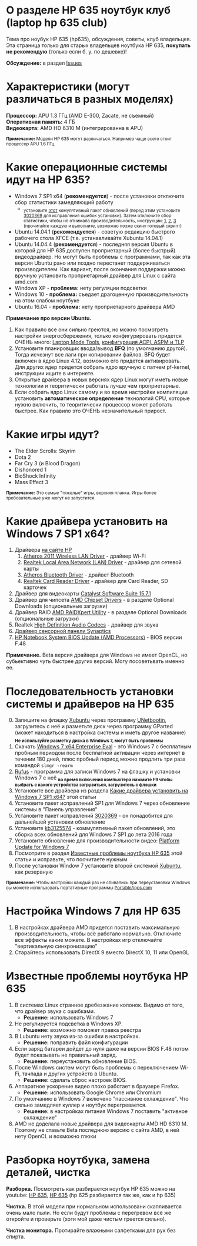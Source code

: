 # О разделе HP 635 ноутбук клуб (laptop hp 635 club)

Тема про ноубук HP 635 (hp635), обсуждения, советы, клуб владельцев.  
Эта страница только для старых владельцев ноутбука HP 635, **покупать не рекомендую** (только если б. у. по дешевке)!

**Обсуждение:** в раздел [Issues](https://github.com/hp635/readme/issues)

# Характеристики (могут различаться в разных моделях)

**Процессор:** APU 1.3 ГГц (AMD E-300, Zacate, не съемный)  
**Оперативная память:** 4 ГБ  
**Видеокарта:** AMD HD 6310 M (интегрированна в APU)

<sub>**Примечание:** Модели HP 635 могут различаться. Например чаще всего стоит процессор APU 1.6 ГГц</sub>

# Какие операционные системы идут на HP 635?

* Windows 7 SP1 x64 (**рекомендуется**) - после установки отключите сбор статистики замедляющий работу
	* <sub>установите [этот](http://download.windowsupdate.com/d/msdownload/update/software/updt/2016/05/windows6.1-kb3125574-v4-x64_2dafb1d203c8964239af3048b5dd4b1264cd93b9.msu) комулятивный пакет обновлений (перед этим установите [3020369](https://support.microsoft.com/en-us/kb/3020369) для исправления ошибок установки). Затем отключите сбор статистики, чтобы не отнимала производительность, инструкции: [1](http://www.overclock.net/t/1587577/windows-7-updates-list-descriptions-windows-7-8-telemetry-preparation), [2](http://techne.alaya.net/?p=12499), [3](http://www.dslreports.com/forum/r30348398-WIN7-Win-7-updates-to-avoid-or-be-careful-with) (прочитайте каждую и выполните, возможно позже скину готовый скрипт)</sub>  
* Ubuntu 14.04.1 (**рекомендуется**) - советую редакцию быстрого рабочего стола XFCE (т.е. устанавливайте Xubuntu 14.04.1)  
* Ubuntu 14.04.4 (**рекомендуется**) - последняя версия Ubuntu в которой для HP 635 доступен проприетарный (более быстрый) видеодрайвер. Но могут быть проблемы с программами, так как эта версия Ubuntu рано или поздно перестанет поддерживаться производителем. Как вариант, после окончания поддержки можно вручную установить проприетарный драйвер для Linux с сайта amd.com
* Windows XP - **проблема:** нету регуляции подсветки  
* Windows 10 - **проблема:** съедает драгоценную производительность на этом слабом ноутбуке  
* Ubuntu 16.04 - **проблема:** нету проприетарного драйвера AMD

**Примечание про версии Ubuntu.**
1. Как правило все они сильно греются, но можно посмотреть настройки энергосбережения, только конфигурировать придется ОЧЕНЬ много: [Laptop Mode Tools](https://wiki.archlinux.org/index.php/Laptop_Mode_Tools_(%D0%A0%D1%83%D1%81%D1%81%D0%BA%D0%B8%D0%B9)), [конфигурация ACPI, ASPM и TLP](https://forum.manjaro.org/t/howto-power-savings-setup-update-20170319/1445)
2. Установите планировщик ввода/вывод **BFQ** (по умолчанию другой). Тогда исчезнут все лаги при копировании файлов. BFQ будет включен в ядро Linux 4.12, возможно его придется активировать. Для других ядер придется собрать ядро вручную с патчем pf-kernel, инструкции ищите в интернете.
3. Открытые драйвера в новых версиях ядер Linux могут иметь новые технологии и теоритически работать лучше чем проприетарные.
4. Если собрать ядро Linux самому и во время настройки компиляции установить **автоматическое определение** технологий CPU, которые нужно включить, то теоритически процессор может работать быстрее. Как правило это ОЧЕНЬ незначительный прирост.

# Какие игры идут?

* The Elder Scrolls: Skyrim
* Dota 2
* Far Cry 3 (и Blood Dragon)
* Dishonored 1
* BioShock Infinity
* Mass Effect 3

<sub>**Примечание:** Это самые "тяжелые" игры, верхняя планка. Игры более требовательные уже могут не запустится.</sub>

# Какие драйвера установить на Windows 7 SP1 x64?

1. Драйвера [на сайте HP](http://h20566.www2.hp.com/hpsc/swd/public/readIndex?sp4ts.oid=5086720&swLangOid=8&swEnvOid=4061)
	1. [Atheros 2011 Wireless LAN Driver](http://h20566.www2.hp.com/hpsc/swd/public/readIndex?sp4ts.oid=5086720&swLangOid=8&swEnvOid=4061) - драйвер Wi-Fi
	2. [Realtek Local Area Network (LAN) Driver](http://h20566.www2.hp.com/hpsc/swd/public/readIndex?sp4ts.oid=5086720&swLangOid=8&swEnvOid=4061) - драйвер для сетевой карты
	3. [Atheros Bluetooth Driver](http://h20566.www2.hp.com/hpsc/swd/public/readIndex?sp4ts.oid=5086720&swLangOid=8&swEnvOid=4061) - драйвет Bluetooth
	4. [Realtek Card Reader Driver](http://h20566.www2.hp.com/hpsc/swd/public/readIndex?sp4ts.oid=5086720&swLangOid=8&swEnvOid=4061) - драйвер для Card Reader, SD карточек
2. Драйвер для видеокарты [Catalyst Software Suite 15.7.1](http://support.amd.com/ru-ru/download/desktop/previous/detail?os=Windows%207%20-%2064&rev=15.7.1)
3. Драйвер для чипсета [AMD Chipset Drivers](http://support.amd.com/ru-ru/download/desktop/previous/detail?os=Windows%207%20-%2064&rev=15.7.1) - в разделе Optional Downloads (опциональные загрузки)
4. Драйвер RAID [AMD RAIDXpert Utility](http://support.amd.com/ru-ru/download/desktop/previous/detail?os=Windows%207%20-%2064&rev=15.7.1) - в разделе Optional Downloads (опциональные загрузки)
5. Realtek [High Definition Audio Codecs](http://www.realtek.com.tw/downloads/) - драйвер для звука
6. [Драйвер сенсорной панели Synaptics](http://www.synaptics.com/resources)
7. [HP Notebook System BIOS Update (AMD Processors)](http://h20566.www2.hp.com/hpsc/swd/public/readIndex?sp4ts.oid=5086720&swLangOid=8&swEnvOid=4061) - BIOS версии F.48

**Примечание.** Beta версия драйвера для Windows не имеет OpenCL, но субьективно чуть быстрее других версий. Могу посоветьвать именно ее.

# Последовательность установки системы и драйверов на HP 635

0. Запишите на флэшку [Xubuntu](http://xubuntu.org/getxubuntu/) через программу [UNetbootin](https://unetbootin.github.io/), загрузитесь с неё и разметьте диск через программу GParted (может находиться в настройка системы и иметь другое название) <sub>**Не используйте разметку диска в Windows 7, могут быть проблемы**</sub>
1. Скачать [Windows 7 x64 Enterprise Eval](http://care.dlservice.microsoft.com/dl/download/evalx/win7/x64/EN/7600.16385.090713-1255_x64fre_enterprise_en-us_EVAL_Eval_Enterprise-GRMCENXEVAL_EN_DVD.iso) - это Windows 7 с бесплатным пробным периодом после бесплатной активации через интернет в течении 180 дней, плюс пробный период можно продлить три раза командой ```slmgr -rearm```
2. [Rufus](https://rufus.akeo.ie/) - программа для записи Windows 7 на флэшку и установки Windows 7 с неё <sub>**во время включения компьютера нажмите F9 чтобы выбрать с какого устройства загрузиться, загрузитесь с флэшки**</sub>
3. Установите все драйвера из раздела [Какие драйвера установить на Windows 7 SP1 x64?](https://github.com/hp635/HP-635#%D0%9A%D0%B0%D0%BA%D0%B8%D0%B5-%D0%B4%D1%80%D0%B0%D0%B9%D0%B2%D0%B5%D1%80%D0%B0-%D1%83%D1%81%D1%82%D0%B0%D0%BD%D0%BE%D0%B2%D0%B8%D1%82%D1%8C-%D0%BD%D0%B0-windows-7-sp1-x64) этой статьи
4. Установите пакет исправлений SP1 для Windows 7 через обновление системы в "Панель управления"
5. Установите пакет исправлений [3020369](https://support.microsoft.com/en-us/kb/3020369) - он понадобится для дальнейшей установки обновление
6. Установите [kb3125574](http://download.windowsupdate.com/d/msdownload/update/software/updt/2016/05/windows6.1-kb3125574-v4-x64_2dafb1d203c8964239af3048b5dd4b1264cd93b9.msu) - коммулятивный пакет обновлений, это сборка всех обновлений для Windows 7 SP1 до лета 2016 года
7. Установите обновление для производительности видео: [Platform Update for Windows 7](https://www.microsoft.com/en-us/download/details.aspx?id=36805)
8. Посмотрите в раздел [Известные проблемы ноутбука HP 635](https://github.com/hp635/HP-635#%D0%98%D0%B7%D0%B2%D0%B5%D1%81%D1%82%D0%BD%D1%8B%D0%B5-%D0%BF%D1%80%D0%BE%D0%B1%D0%BB%D0%B5%D0%BC%D1%8B-%D0%BD%D0%BE%D1%83%D1%82%D0%B1%D1%83%D0%BA%D0%B0-hp-635) этой статьи и исправьте, что посчитаете нужным
9. После установки Window 7 установите второй системой [Xubuntu](http://xubuntu.org/getxubuntu/), как резервную

<sub>**Примечание:** Чтобы настройки каждый раз не сбивались при переустановки Windows вы можете использовать портативные программы [PortableApps.com](http://portableapps.com/download)</sub>

# Настройка Windows 7 для HP 635

1. В настройках драйвера AMD придется поставить максимальную производительность, чтобы всё работало нормально. Отключите все эффекты какие можете. В настройках игр отключайте "вертикальную синхронизацию"
2. Старайтесь использовать DirectX 9 вместо DirectX 10, 11 или OpenGL

# Известные проблемы ноутбука HP 635

1. В системах Linux странное дребезжание колонок. Видимо от того, что драйвер звука с ошибками.
	* **Решение:** использовать Windows 7
2. Не регулируется подсветка в Windows XP.
	* **Решение:** возможно поможет правка реестра
3. В Lubuntu нету звука из-за ошибки в настройках.
	* **Решение:** поправить файл конфигурации
4. Если заряд батареи дойдет до нуля даже на версии BIOS F.48 потом будет показывать не правильный заряд.
	* **Решение:** переустановить обновление BIOS.
5. После Windows систем могут быть проблемы с переключением Wi-Fi, тачпада и других устройств в Ubuntu.
	* **Решение:** сделать сброс настроек BIOS.
6. Аппаратное ускорение видео плохо работает в браузере Firefox.
	* **Решение:** использовать Google Chrome или Chromium
7. По умолчанию в Windows 7 включено "пассивное охлаждение". Что сильно замедляет куллер и ноутбук перегревается.
	* **Решение:** в настройках питания Windows 7 поставить "активное охлаждение"
8. AMD не доделала новые драйвера для видеокарты AMD HD 6310 M. Поэтому не ставьте Beta последнюю версию с сайта AMD, в ней нету OpenCL и вохможно глюки

# Разборка ноутбука, замена деталей, чистка

**Разборка.** Посмотреть как разбирается ноутбук HP 635 можно на youtube: [HP 635](https://www.youtube.com/results?search_query=hp+635), [HP 635](https://www.youtube.com/results?search_query=hp+625) (hp 625 разбирается так же, как и hp 635)

**Чистка.** В этой модели при нормальном использовани скапливается очень мало пыли. Но если будут проблемы с перегревом всё же откройте и проверьте (хотя мой даже чистым греется сильно).

**Чистка монитора.** Протирайте влажными салфетками для рук без спирта.
